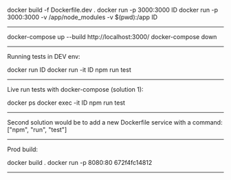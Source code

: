docker build -f Dockerfile.dev .
docker run -p 3000:3000 ID
docker run -p 3000:3000 -v /app/node_modules -v $(pwd):/app ID

-----

docker-compose up --build 
http://localhost:3000/
docker-compose down 

-----

Running tests in DEV env:

docker run ID
docker run -it ID npm run test

-----

Live run tests with docker-compose (solution 1):

docker ps 
docker exec -it ID npm run test

-----

Second solution would be to add a new Dockerfile service with a command: ["npm", "run", "test"]

-----

Prod build:

docker build .
docker run -p 8080:80 672f4fc14812

-----
